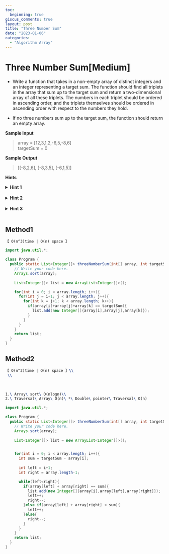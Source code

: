 ```yaml
---
toc:
  beginning: true
giscus_comments: true
layout: post
title: "Three Number Sum"
date: "2023-01-06"
categories:
  - "Algorithm Array"
---
```


# Three Number Sum[Medium]

- Write a function that takes in a non-empty array of distinct integers and an integer representing a target sum. The function should find all triplets in the array that sum up to the target sum and return a two-dimensional array of all these triplets. The numbers in each triplet should be ordered in ascending order, and the triplets themselves should be ordered in ascending order with respect to the numbers they hold.

- lf no three numbers sum up to the target sum, the function should return an empty array.

**Sample Input**

> array = [12,3,1,2,-6,5,-8,6]<br>targetSum = 0

**Sample Output**

> [[-8,2,6], [-8,3,5], [-6,1,5]]


**Hints**
<br>
<details> <summary><b>Hint 1</b></summary>
    <br>
    <i><strong> Using three for loops to calculate the sums of all possible triplets in the array would generate an algorithm that runs in O(n^3)time,where n is the length of the input array.Can you come up with something faster using only two for loops? </strong></i>
</details>

<br>

<details> <summary><b>Hint 2</b></summary>
    <br>
    <i><strong> Try sorting the array and traversing it once.At each number,place a left pointer on the number immediately to the right of your current number and a right pointer on the final number in the array.Check if the current number,the left number,and the right number sum up to the target sum.How can you proceed from there,remembering the fact that you sorted the array?  </strong></i>
</details>

<br>

<details> <summary><b>Hint 3</b></summary>
    <br>
    <i><strong> Since the array is now sorted (see Hint #2),you know that moving the left pointer mentioned in Hint #2 one place to the right will lead to a greater left number and thus a greater sum.
Similarly,you know that moving the right pointer one place to the left will lead to a smaller right number and thus a smaller sum.This means that,depending on the size of each triplet's (current number,left number,right number)sum relative to the target sum,you should either move the left pointer,the right pointer,or both to obtain a potentially valid triplet.  </strong></i>
</details>

<br>




## Method1

```tex
【 O(n^3)time | O(n) space 】
```



```java
import java.util.*;

class Program {
  public static List<Integer[]> threeNumberSum(int[] array, int targetSum) {
    // Write your code here.
    Arrays.sort(array);
    
    List<Integer[]> list = new ArrayList<Integer[]>();

    for(int i = 0; i < array.length; i++){
      for(int j = i+1; j < array.length; j++){
        for(int k = j+1; k < array.length; k++){
          if(array[i]+array[j]+array[k] == targetSum){
            list.add(new Integer[]{array[i],array[j],array[k]});
          }
        }
      }   
    }
    return list;
  }
}
```



## Method2

```tex
【 O(n^2)time | O(n) space 】\\
 \\
```

<br>

```tex
1.\ Array\ sort\ O(nlogn)\\
2.\ Traversal\ Array\ O(n)\ *\ Double\ pointer\ Traversal\ O(n)
```


```java
import java.util.*;

class Program {
  public static List<Integer[]> threeNumberSum(int[] array, int targetSum) {
    // Write your code here.
    Arrays.sort(array);
    
    List<Integer[]> list = new ArrayList<Integer[]>();


    for(int i = 0; i < array.length; i++){
      int sum = targetSum - array[i];
      
      int left = i+1;
      int right = array.length-1;

      while(left<right){
        if(array[left] + array[right] == sum){
          list.add(new Integer[]{array[i],array[left],array[right]});
          left++;
          right--;
        }else if(array[left] + array[right] < sum){
          left++;
        }else{
          right--;
        }
      }
    } 
    return list;
  }
}
```

